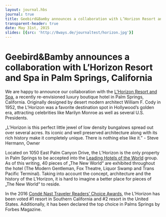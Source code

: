 ```yaml
---
layout: journal.hbs
journal: true
title: Geebird&Bamby announces a collaboration with L’Horizon Resort and Spa in Palm Springs, California
transparent-header: true
date: May 31st, 2015
slides: [{src: 'http://8ways.de/journaltest/horizon.jpg'}]
---
```


# Geebird&Bamby announces a collaboration with L’Horizon Resort and Spa in Palm Springs, California

We are happy to announce our collaboration with the [L’Horizon Resort and Spa](http://www.lhorizonpalmsprings.com), a recently re-envisioned luxury boutique hotel in Palm Springs, California. Originally designed by desert modern architect William F. Cody in 1952, the L’Horizon was a favorite destination spot in Hollywood’s golden era, attracting celebrities like Marilyn Monroe as well as several U.S. Presidents. 

„L’Horizon is this perfect little jewel of low density bungalows spread out over several acres. Its iconic and well preserved architecture along with its rich history make it completely unique. There is nothing else like it.” - Steve Hermann, Owner

Located on 1050 East Palm Canyon Drive, the L’Horizon is the only property in Palm Springs to be accepted into the [Leading Hotels of the World](http://www.lhw.com) group. As of this writing, 40 pieces of „The New World“ are exhibited throughout the hotel (The Modern Gentleman, Fox Theatre, Liquor Swamp and Trans Pacific Terminal). Taking into account the concept, architecture and the history of the L’Horizon, it is hard to imagine a better place for pieces of „The New World“ to reside.

In the 2016 [Condé Nast Traveler Readers’ Choice Awards](http://www.cntraveler.com/travel-awards/readers-choice-awards), the L’Horizon has been voted #1 resort in Southern California and #2 resort in the United States. Additionally, it has been declared the top choice in Palms Springs by Forbes Magazine.